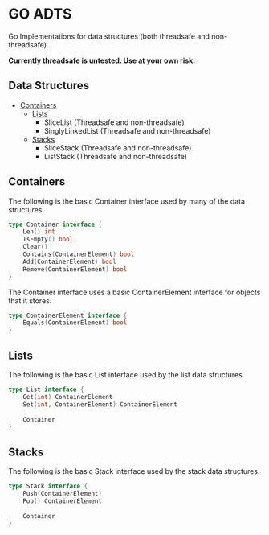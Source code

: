 # GO ADTS
Go Implementations for data structures (both threadsafe and non-threadsafe).

**Currently threadsafe is untested. Use at your own risk.**

## Data Structures
- [Containers](#containers)
  - [Lists](#lists)
    - SliceList (Threadsafe and non-threadsafe)
	- SinglyLinkedList (Threadsafe and non-threadsafe)
  - [Stacks](#stacks)
    - SliceStack (Threadsafe and non-threadsafe)
	- ListStack (Threadsafe and non-threadsafe)

## Containers
The following is the basic Container interface used by many of the data structures.
```go
type Container interface {
	Len() int
	IsEmpty() bool
	Clear()
	Contains(ContainerElement) bool
	Add(ContainerElement) bool
	Remove(ContainerElement) bool
}
```
The Container interface uses a basic ContainerElement interface for objects that it stores.
```go
type ContainerElement interface {
	Equals(ContainerElement) bool
}
```

## Lists
The following is the basic List interface used by the list data structures.
```go
type List interface {
	Get(int) ContainerElement
	Set(int, ContainerElement) ContainerElement
	
	Container
}
```

## Stacks
The following is the basic Stack interface used by the stack data structures.
```go
type Stack interface {
	Push(ContainerElement)
	Pop() ContainerElement
	
	Container
}
```
